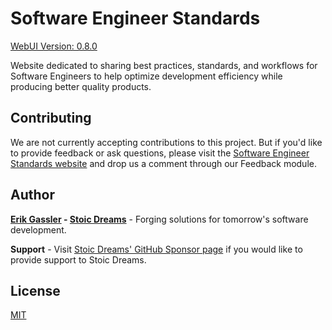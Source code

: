 # Software Engineer Standards

[WebUI Version: 0.8.0](https://github.com/StoicDreams/RustWebUI)

Website dedicated to sharing best practices, standards, and workflows for Software Engineers to help optimize development efficiency while producing better quality products.

## Contributing

We are not currently accepting contributions to this project. But if you'd like to provide feedback or ask questions, please visit the [Software Engineer Standards website](https://www.softwareengineerstandards.com/home) and drop us a comment through our Feedback module.

## Author

**[Erik Gassler](https://www.erikgassler.com) - [Stoic Dreams](https://www.stoicdreams.com)** - Forging solutions for tomorrow's software development.

**Support** - Visit [Stoic Dreams' GitHub Sponsor page](https://github.com/sponsors/StoicDreams) if you would like to provide support to Stoic Dreams.

## License

[MIT](LICENSE)

